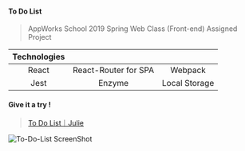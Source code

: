 #### To Do List

> AppWorks School 2019 Spring Web Class (Front-end) Assigned Project

| Technologies |                      |                 |
|:------------:|:--------------------:|:---------------:|
| React        | React-Router for SPA | Webpack         |
| Jest         | Enzyme               | Local Storage   |

#### Give it a try !

> [To Do List｜Julie](https://julieliao.github.io/To-Do-List)

![To-Do-List ScreenShot](https://raw.github.com/julieliao/To-Do-List/master/sample.png)